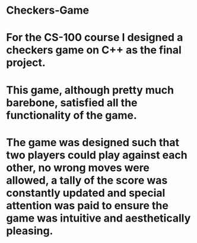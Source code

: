 # Checkers-Game
# For the CS-100 course I designed a checkers game on C++ as the final project. 
# This game, although pretty much barebone, satisfied all the functionality of the game. 
# The game was designed such that two players could play against each other, no wrong moves were allowed, a tally of the score was constantly updated and special attention was paid to ensure the game was intuitive and aesthetically pleasing.
